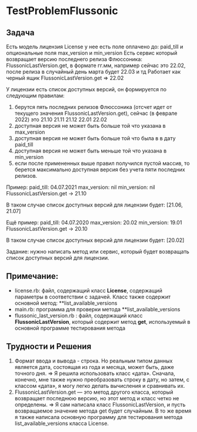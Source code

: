# TestProblemFlussonic
## Задача
Есть модель лицензия License
у нее есть поле оплачено до: paid_till
и опциональные поля max_version и min_version
Есть сервис который возвращает версию последнего релиза Флюссоника: FlussonicLastVersion.get, в формате гг.мм, например сейчас это 22.02, после релиза в случайный день марта будет 22.03 и тд
Работает как черный ящик
FlussonicLastVersion.get
=> 22.02

У лицензии есть список доступных версий, он формируется по следующим правилам:
1) берутся пять последних релизов Флюссоника (отсчет идет от текущего значения FlussonicLastVersion.get), сейчас (в феврале 2022) это 21.10 21.11 21.12 22.01 22.02
2) доступная версия не может быть больше той что указана в max_version
3) доступная версия не может быть больше той что была в в дату paid_till
3) доступная версия не может быть меньше той что указана в min_version
4) если после примененных выше правил получился пустой массив, то берется максимально доступная версия без учета пяти последних релизов.

Пример:
paid_till: 04.07.2021
max_version: nil
min_version: nil
FlussonicLastVersion.get -> 21.10

В таком случае список доступных версий для лицензии будет: [21.06, 21.07]

Ещё пример:
paid_till: 04.07.2020
max_version: 20.02
min_version: 19.01
FlussonicLastVersion.get -> 20.10

В таком случае список доступных версий для лицензии будет: [20.02]

Задание: нужно написать метод или сервис, который будет возвращать список доступных версий для лицензии.

## Примечание:
- license.rb: файл, содержащий класс **License**, содержащий параметры в соответствии с задачей. Класс также содержит основной метод: **list_available_versions
- main.rb: программа для проверки метода **list_available_versions
- flussonic_last_version.rb : файл, содержащий класс **FlussonicLastVersion**, который содержит метод **get**, используемый в основной программе тестирования метода

## Трудности и Решения
1. Формат ввода и вывода - строка. Но реальным типом данных является дата, состоящая из года и месяца, может быть, даже точного дня.
=> Я решила использовать класс «дата». Сначала, конечно, мне также нужно преобразовать строку в дату, но затем, с классом «дата», я могу легко делать вычисления и сравнивать их.
2. FlussonicLastVersion.get — это метод другого класса, который возвращает последнюю версию, но этот метод и класс четко не определены.
=> Я сам написала класс FlussonicLastVersion, и пусть возвращаемое значение метода get будет случайным. В то же время я также написала основную программу для тестирования метода list_available_versions класса License.

